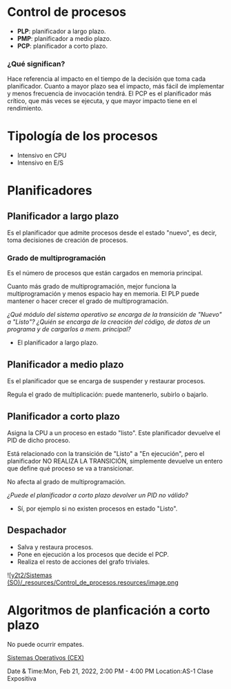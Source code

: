 

# Control de procesos
* **PLP**: planificador a largo plazo.
* **PMP**: planificador a medio plazo.
* **PCP**: planificador a corto plazo.



### ¿Qué significan?

Hace referencia al impacto en el tiempo de la decisión que toma cada planificador.
Cuanto a mayor plazo sea el impacto, más fácil de implementar y menos frecuencia de invocación tendrá.
El PCP es el planificador más crítico, que más veces se ejecuta, y que mayor impacto tiene en el rendimiento.


# Tipología de los procesos

* Intensivo en CPU
* Intensivo en E/S



# Planificadores

## Planificador a largo plazo

Es el planificador que admite procesos desde el estado "nuevo", es decir, toma decisiones de creación de procesos.


### Grado de multiprogramación

Es el número de procesos que están cargados en memoria principal.

Cuanto más grado de multiprogramación, mejor funciona la multiprogramación y menos espacio hay en memoria.
El PLP puede mantener o hacer crecer el grado de multiprogramación.

_¿Qué módulo del sistema operativo se encarga de la transición de "Nuevo" a "Listo"?_
_¿Quién se encarga de la creación del código, de datos de un programa y de cargarlos a mem. principal?_

* El planificador a largo plazo.




## Planificador a medio plazo

Es el planificador que se encarga de suspender y restaurar procesos.

Regula el grado de multiplicación: puede mantenerlo, subirlo o bajarlo.


## Planificador a corto plazo

Asigna la CPU a un proceso en estado "listo". Este planificador devuelve el PID de dicho proceso.

Está relacionado con la transición de "Listo" a "En ejecución", pero el planificador NO REALIZA LA TRANSICIÓN, simplemente devuelve un entero que define qué proceso se va a transicionar.

No afecta al grado de multiprogramación.

_¿Puede el planificador a corto plazo devolver un PID no válido?_

* Sí, por ejemplo si no existen procesos en estado "Listo".



## Despachador

* Salva y restaura procesos.
* Pone en ejecución a los procesos que decide el PCP.
* Realiza el resto de acciones del grafo triviales.


![[y2t2/Sistemas (SO)/_resources/Control_de_procesos.resources/image.png](../_resources/Control_de_procesos.resources/image.png)


# Algoritmos de planficación a corto plazo

No puede ocurrir empates.


[Sistemas Operativos (CEX)](https://www.google.com/calendar/event?eid=XzhkOWxjZ3JmZHByNmFzams3NWkzaWUxazZsaW0yY2oyNjFnamVjcG82a3A2YWQxbmM0czNlb2htNmhpajBkcGhjb3FnIHVuZGVyc2NvcmViaXNAbQ)

Date & Time:Mon, Feb 21, 2022, 2:00 PM - 4:00 PM
Location:AS-1
Clase Expositiva
